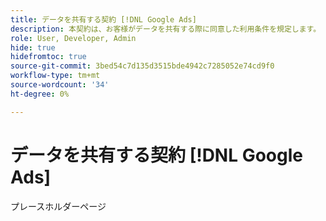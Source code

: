 ```yaml
---
title: データを共有する契約 [!DNL Google Ads]
description: 本契約は、お客様がデータを共有する際に同意した利用条件を規定します。 [!DNL Google Ads] Adobe Advertisingを通して
role: User, Developer, Admin
hide: true
hidefromtoc: true
source-git-commit: 3bed54c7d135d3515bde4942c7285052e74cd9f0
workflow-type: tm+mt
source-wordcount: '34'
ht-degree: 0%

---
```


# データを共有する契約 [!DNL Google Ads]

<!-- In TOC, but hidden from TOC and both external and internal search -->

プレースホルダーページ

